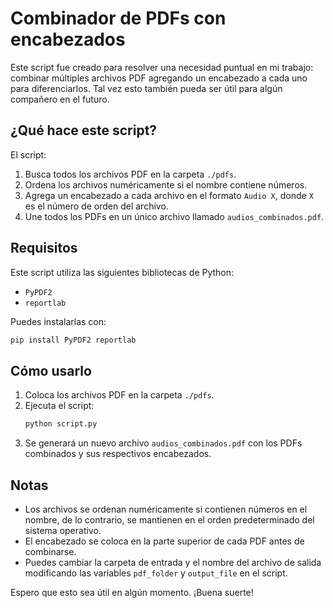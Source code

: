 # Combinador de PDFs con encabezados

Este script fue creado para resolver una necesidad puntual en mi trabajo: combinar múltiples archivos PDF agregando un encabezado a cada uno para diferenciarlos. Tal vez esto también pueda ser útil para algún compañero en el futuro.

## ¿Qué hace este script?
El script:
1. Busca todos los archivos PDF en la carpeta `./pdfs`.
2. Ordena los archivos numéricamente si el nombre contiene números.
3. Agrega un encabezado a cada archivo en el formato `Audio X`, donde `X` es el número de orden del archivo.
4. Une todos los PDFs en un único archivo llamado `audios_combinados.pdf`.

## Requisitos
Este script utiliza las siguientes bibliotecas de Python:
- `PyPDF2`
- `reportlab`

Puedes instalarlas con:
```sh
pip install PyPDF2 reportlab
```

## Cómo usarlo
1. Coloca los archivos PDF en la carpeta `./pdfs`.
2. Ejecuta el script:
   ```sh
   python script.py
   ```
3. Se generará un nuevo archivo `audios_combinados.pdf` con los PDFs combinados y sus respectivos encabezados.

## Notas
- Los archivos se ordenan numéricamente si contienen números en el nombre, de lo contrario, se mantienen en el orden predeterminado del sistema operativo.
- El encabezado se coloca en la parte superior de cada PDF antes de combinarse.
- Puedes cambiar la carpeta de entrada y el nombre del archivo de salida modificando las variables `pdf_folder` y `output_file` en el script.

Espero que esto sea útil en algún momento. ¡Buena suerte!

